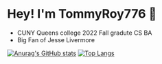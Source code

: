 # Hey! I'm TommyRoy776 👋
- CUNY Queens college 2022 Fall gradute CS BA
- Big Fan of Jesse Livermore

[![Anurag's GitHub stats](https://github-readme-stats.vercel.app/api?username=TommyRoy776&count_private=true&show_icons=true&theme=dark)](https://github.com/anuraghazra/github-readme-stats)
[![Top Langs](https://github-readme-stats.vercel.app/api/top-langs/?username=TommyRoy776&layout=compact)](https://github.com/anuraghazra/github-readme-stats)
